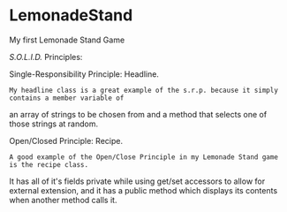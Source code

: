 # LemonadeStand
My first Lemonade Stand Game

*S.O.L.I.D.* Principles:

Single-Responsibility Principle: Headline.
	
	My headline class is a great example of the s.r.p. because it simply contains a member variable of 
an array of strings to be chosen from and a method that selects one of those strings at random.

Open/Closed Principle: Recipe.

	A good example of the Open/Close Principle in my Lemonade Stand game is the recipe class. 
It has all of it's fields private while using get/set accessors to allow for external extension, and 
it has a public method which displays its contents when another method calls it.

	